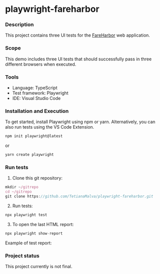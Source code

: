 # playwright-fareharbor

### Description

This project contains three UI tests for the [FareHarbor](https://fareharbor.com/) web application.

### Scope

This demo includes three UI tests that should successfully pass in three different browsers when executed.

### Tools

- Language: TypeScript
- Test framework: Playwright
- IDE: Visual Studio Code

### Installation and Execution

To get started, install Playwright using npm or yarn. Alternatively, you can also run tests using the VS Code Extension.

```typescript
npm init playwright@latest
```
or
```typescript
yarn create playwright
```

### Run tests

1. Clone this git repository:
```typescript
mkdir ~/gitrepo
cd ~/gitrepo
git clone https://github.com/TetianaMalva/playwright-fareharbor.git
```

2. Run tests:
```typescript
npx playwright test
```

3. To open the last HTML report:
```typescript
npx playwright show-report
```

Example of test report:



### Project status
This project currently is not final.
